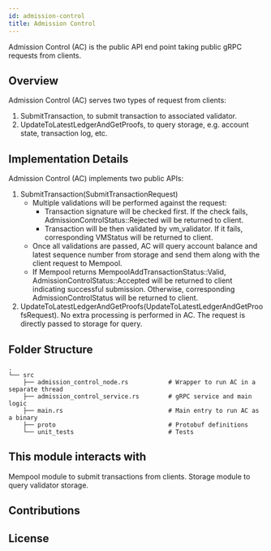 ```yaml
---
id: admission-control
title: Admission Control
---
```


Admission Control (AC) is the public API end point taking public gRPC requests from clients.

## Overview

Admission Control (AC) serves two types of request from clients:

1. SubmitTransaction, to submit transaction to associated validator.
2. UpdateToLatestLedgerAndGetProofs, to query storage, e.g. account state, transaction log, etc.

## Implementation Details

Admission Control (AC) implements two public APIs:

1. SubmitTransaction(SubmitTransactionRequest)
    * Multiple validations will be performed against the request:
	   * Transaction signature will be checked first. If the check fails, AdmissionControlStatus::Rejected will be returned to client.
	   * Transaction will be then validated by vm_validator. If it fails, corresponding VMStatus will be returned to client.
	* Once all validations are passed, AC will query account balance and latest sequence number from storage and
	send them along with the client request to Mempool.
    * If Mempool returns MempoolAddTransactionStatus::Valid, AdmissionControlStatus::Accepted will be returned to
    client indicating successful submission. Otherwise, corresponding AdmissionControlStatus will be returned to client.
2. UpdateToLatestLedgerAndGetProofs(UpdateToLatestLedgerAndGetProofsRequest). No extra processing is performed in AC.
The request is directly passed to storage for query.

## Folder Structure
    .
    └── src
        ├── admission_control_node.rs           # Wrapper to run AC in a separate thread
        ├── admission_control_service.rs        # gRPC service and main logic
        ├── main.rs                             # Main entry to run AC as a binary                              
        ├── proto                               # Protobuf definitions
        └── unit_tests                          # Tests


## This module interacts with
Mempool module to submit transactions from clients.
Storage module to query validator storage.

## Contributions

## License
